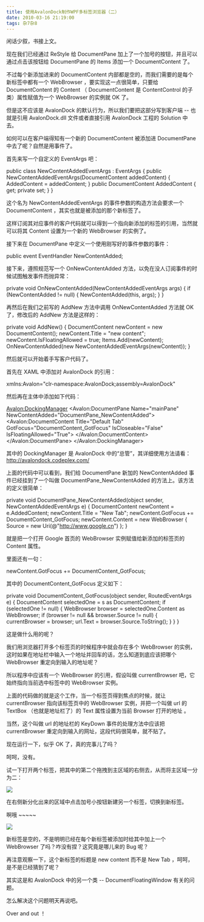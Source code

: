 ```yaml
---
title: 使用AvalonDock制作WPF多标签浏览器（二）
date: 2010-03-16 21:19:00
tags: 杂7杂8
---
```

闲话少叙，书接上文。

现在我们已经通过  ReStyle  给  DocumentPane  加上了一个加号的按钮，并且可以通过点击该按钮给  DocumentPane  的
Items  添加一个  DocumentContent  了。

不过每个新添加进来的  DocumentContent  内部都是空的，而我们需要的是每个新标签中都有一个  WebBrowser
，要实现这一点很简单，只要给  DocumentContent  的  Content  （  DocumentContent  是
ContentControl  的子类）属性赋值为一个  WebBrowser  的实例就  OK  了。

但是这不应该是  AvalonDock  的默认行为，所以我们要把这部分写到客户端  \--  也就是引用  AvalonDock.dll
文件或者直接引用  AvalonDock  工程的  Solution  中去。

如何可以在客户端得知有一个新的  DocumentContent  被添加进  DocumentPane  中去了呢？自然是用事件了。

首先来写一个自定义的  EventArgs  吧：

public class NewContentAddedEventArgs : EventArgs { public
NewContentAddedEventArgs(DocumentContent addedContent) { AddedContent =
addedContent; } public DocumentContent AddedContent { get; private set; } }

这个名为  NewContentAddedEventArgs  的事件参数的构造方法会要求一个  DocumentContent
，其实也就是被添加的那个新标签了。

这样订阅其对应事件的客户代码就可以得到一个指向新添加的标签的引用，当然就可以将其  Content  设置为一个新的  WebBrowser  的实例了。

接下来在  DocumentPane  中定义一个使用刚写好的事件参数的事件：

public event EventHandler<NewContentAddedEventArgs> NewContentAdded;

接下来，遵照规范写一个  OnNewContentAdded  方法，以免在没人订阅事件的时候试图触发事件而抛异常：

private void OnNewContentAdded(NewContentAddedEventArgs args) { if
(NewContentAdded != null) { NewContentAdded(this, args); } }

再然后在我们之前写的  AddNew  方法中调用  OnNewContentAdded  方法就  OK  了，修改后的  AddNew  方法是这样的：

private void AddNew() { DocumentContent newContent = new DocumentContent();
newContent.Title = "new content"; newContent.IsFloatingAllowed = true;
Items.Add(newContent); OnNewContentAdded(new
NewContentAddedEventArgs(newContent)); }

然后就可以开始着手写客户代码了。

首先在  XAML  中添加对  AvalonDock  的引用：

xmlns:Avalon="clr-namespace:AvalonDock;assembly=AvalonDock"

然后再在主体中添加如下代码：

<Avalon:DockingManager> <Avalon:DocumentPane Name="mainPane"
NewContentAdded="DocumentPane_NewContentAdded"> <Avalon:DocumentContent
Title="Default Tab" GotFocus="DocumentContent_GotFocus" IsCloseable="False"
IsFloatingAllowed="True"> <WebBrowser Name="defaultBrowser"
Source="http://www.google.cn/webhp?hl=zh-CN"> </WebBrowser>
</Avalon:DocumentContent> </Avalon:DocumentPane> </Avalon:DockingManager>

其中的  DockingManager  是  AvalonDock  中的“总管”，其详细使用方法请看：  [
http://avalondock.codeplex.com/  ](http://avalondock.codeplex.com/)

上面的代码中可以看到，我们给  DocumentPane  新加的  NewContentAdded  事件已经挂到了一个叫做
DocumentPane_NewContentAdded  的方法上。该方法的定义很简单：

private void DocumentPane_NewContentAdded(object sender,
NewContentAddedEventArgs e) { DocumentContent newContent = e.AddedContent;
newContent.Title = "New Tab"; newContent.GotFocus += DocumentContent_GotFocus;
newContent.Content = new WebBrowser { Source = new
Uri(@"http://www.google.cn") }; }

就是把一个打开  Google  首页的  WebBrowser  实例赋值给新添加的标签页的  Content  属性。

里面还有一句：

newContent.GotFocus += DocumentContent_GotFocus;

其中的  DocumentContent_GotFocus  定义如下：

private void DocumentContent_GotFocus(object sender, RoutedEventArgs e) {
DocumentContent selectedOne = s as DocumentContent; if (selectedOne != null) {
WebBrowser browser = selectedOne.Content as WebBrowser; if (browser != null &&
browser.Source != null) { currentBrowser = browser; url.Text =
browser.Source.ToString(); } } }

这是做什么用的呢？

我们用浏览器打开多个标签页的时候程序中就会存在多个  WebBrowser  的实例，这时如果在地址栏中输入一个地址并回车的话，怎么知道到底应该把哪个
WebBrowser  重定向到输入的地址呢？

所以程序中应该有一个  WebBrowser  的引用，假设叫做  currentBrowser  吧，它始终指向当前选中标签中的  WebBrowser
实例。

上面的代码做的就是这个工作，当一个标签页得到焦点的时候，就让  currentBrowser  指向该标签页中的  WebBrowser
实例，并把一个叫做  url  的  TextBox  （也就是地址栏了）的  Text  属性设置为当前  Browser  打开的地址  。

当然，这个叫做  url  的地址栏的  KeyDown  事件的处理方法中应该把  currentBrowser
重定向到输入的网址，这段代码很简单，就不贴了。

现在运行一下，似乎  OK  了，真的完事儿了吗？

呵呵，没有。

试一下打开两个标签，把其中的第二个拖拽到主区域的右侧去，从而将主区域一分为二：

![](http://images.cnblogs.com/cnblogs_com/cuipengfei/2010-03-16_20-50-08.jpg)

在右侧新分化出来的区域中点击加号小按钮新建另一个标签，切换到新标签。

啊哦  ~~~~~

  

![](http://images.cnblogs.com/cnblogs_com/cuipengfei/2010-03-16_20-51-40.jpg)

新标签是空的，不是明明已经在每个新标签被添加时给其中加上一个  WebBrowser  了吗？咋没有捏？这究竟是哪儿来的  Bug  呢？

  

再注意观察一下，这个新标签的标题是  new content  而不是  New Tab  ，呵呵，是不是已经猜到了呢？

  

其实这是和  AvalonDock  中的另一个类  \--  DocumentFloatingWindow  有关的问题。

  

怎么解决这个问题明天再说吧。

Over and out  ！




